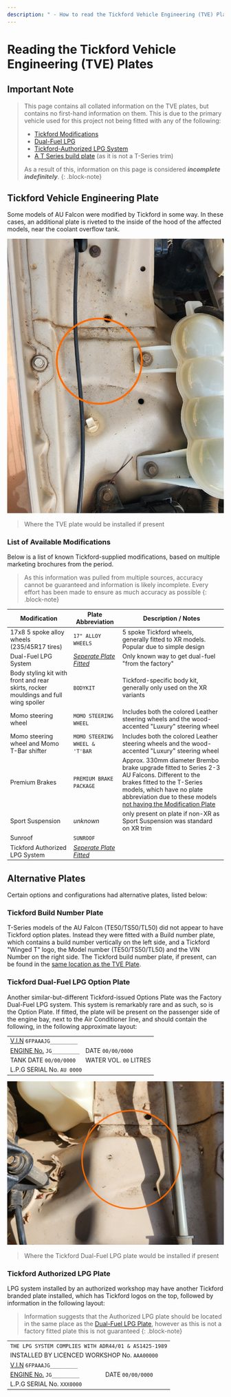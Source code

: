 ```yaml
---
description: " - How to read the Tickford Vehicle Engineering (TVE) Plates"
---
```


# Reading the Tickford Vehicle Engineering (TVE) Plates

## Important Note

> This page contains all collated information on the TVE plates, but contains no first-hand information on them. This is due to the primary vehicle used for this project not being fitted with any of the following:
> 
> - [Tickford Modifications](#tickford-vehicle-engineering-plate)
> - [Dual-Fuel LPG](#tickford-dual-fuel-lpg-option-plate)
> - [Tickford-Authorized LPG System](#tickford-authorized-lpg-plate)
> - [A T Series build plate](#tickford-build-number-plate) (as it is not a T-Series trim)
>
> As a result of this, information on this page is considered ***incomplete indefinitely***.
{: .block-note}

## Tickford Vehicle Engineering Plate

Some models of AU Falcon were modified by Tickford in some way. In these cases, an additional plate is riveted to the inside of the hood of the affected models, near the coolant overflow tank.

![Tickford Plate Location](./tickford-mod-plate-location.jpg)

> Where the TVE plate would be installed if present

### List of Available Modifications

Below is a list of known Tickford-supplied modifications, based on multiple marketing brochures from the period.

> As this information was pulled from multiple sources, accuracy cannot be guaranteed and information is likely incomplete. Every effort has been made to ensure as much accuracy as possible
{: .block-note}

| Modification | Plate Abbreviation | Description / Notes |
| --- | --- | --- |
| 17x8 5 spoke alloy wheels (235/45R17 tires)  | `17" ALLOY WHEELS` | 5 spoke Tickford wheels, generally fitted to XR models. Popular due to simple design |
| Dual-Fuel LPG System | *[Seperate Plate Fitted](#tickford-dual-fuel-lpg-option-plate)* | Only known way to get dual-fuel "from the factory" |
| Body styling kit with front and rear skirts, rocker mouldings and full wing spoiler | `BODYKIT` | Tickford-specific body kit, generally only used on the XR variants |
| Momo steering wheel | `MOMO STEERING WHEEL` | Includes both the colored Leather steering wheels and the wood-accented "Luxury" steering wheel |
| Momo steering wheel and Momo T-Bar shifter | `MOMO STEERING WHEEL & 'T'BAR` | Includes both the colored Leather steering wheels and the wood-accented "Luxury" steering wheel |
| Premium Brakes | `PREMIUM BRAKE PACKAGE` | Approx. 330mm diameter Brembo brake upgrade fitted to Series 2-3 AU Falcons. Different to the brakes fitted to the T-Series models, which have no plate abbreviation due to these models [not having the Modification Plate](#tickford-build-number-plate) |
| Sport Suspension | *unknown* | only present on plate if non-XR as Sport Suspension was standard on XR trim |
| Sunroof | `SUNROOF` | |
| Tickford Authorized LPG System | *[Seperate Plate Fitted](#tickford-authorized-lpg-plate)* | |

## Alternative Plates

Certain options and configurations had alternative plates, listed below:

### Tickford Build Number Plate

T-Series models of the AU Falcon (TE50/TS50/TL50) did not appear to have Tickford option plates. Instead they were fitted with a Build number plate, which contains a build number vertically on the left side, and a Tickford "Winged T" logo, the Model number (TE50/TS50/TL50) and the VIN Number on the right side. The Tickford build number plate, if present, can be found in the [same location as the TVE Plate](#tickford-vehicle-engineering-plate).

### Tickford Dual-Fuel LPG Option Plate

Another similar-but-different Tickford-issued Options Plate was the Factory Dual-Fuel LPG system. This system is remarkably rare and as such, so is the Option Plate. If fitted, the plate will be present on the passenger side of the engine bay, next to the Air Conditioner line, and should contain the following, in the following approximate layout:

<table style="text-align:left" class="plate-layout-table">
    <tbody>
        <tr>
            <td colspan="2">
                <a href="../VIN/VIN.html#vehicle-identification-number">V.I.N</a>
                <code>6FPAAAJG_________</code>
            </td>
        </tr>
        <tr>
            <td>
                <a href="../VIN/VIN.html#engine-number">ENGINE No.</a>
                <code>JG_________</code>
            </td>
            <td>
                DATE <code>00/00/0000</code>
            </td>
        </tr>
        <tr>
            <td>
                TANK DATE <code>00/00/0000</code>
            </td>
            <td>
                WATER VOL. <code>00</code> LITRES
            </td>
        </tr>
        <tr>
            <td colspan="2">
                L.P.G SERIAL No. <code>AU 0000</code>
            </td>
        </tr>
    </tbody>
</table>

![Tickford Dual-Fuel LPG Plate location](tickford-lpg-location.jpg)

> Where the Tickford Dual-Fuel LPG plate would be installed if present

### Tickford Authorized LPG Plate

LPG system installed by an authorized workshop may have another Tickford branded plate installed, which has Tickford logos on the top, followed by information in the following layout:

> Information suggests that the Authorized LPG plate should be located in the same place as the [Dual-Fuel LPG Plate](#tickford-dual-fuel-lpg-option-plate), however as this is not a factory fitted plate this is not guaranteed
{: .block-note}

<table style="text-align:left" class="plate-layout-table">
    <tbody>
        <tr>
            <td colspan="2">
                <code>THE LPG SYSTEM COMPLIES WITH ADR44/01 & AS1425-1989</code>
            </td>
        </tr>
        <tr>
            <td colspan="2">
                INSTALLED BY LICENCED WORKSHOP No. <code>AAA00000</code>
            </td>
        </tr>
        <tr>
            <td colspan="2">
                <a href="../VIN/VIN.html#vehicle-identification-number">V.I.N</a> <code>6FPAAAJG_________</code>
            </td>
        </tr>
        <tr>
            <td>
                <a href="../VIN/VIN.html#engine-number">ENGINE No.</a> <code>JG_________</code>
            </td>
            <td>
                DATE <code>00/00/0000</code>
            </td>
        </tr>
        <tr>
            <td colspan="2">
                L.P.G SERIAL No. <code>XXX0000</code>
            </td>
        </tr>
    </tbody>
</table>